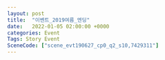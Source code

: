 ```yaml
---
layout: post
title:  "이벤트_2019여름_엔딩"
date:   2022-01-05 02:00:00 +0000
categories: Event
Tags: Story Event
SceneCode: ["scene_evt190627_cp0_q2_s10,7429311"]
---
```

